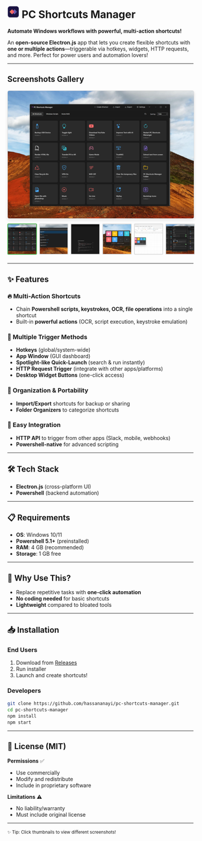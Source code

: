 # <img src="./screenshots/logo.png" alt="Logo" width="32"/> PC Shortcuts Manager

**Automate Windows workflows with powerful, multi-action shortcuts!**  

An **open-source Electron.js** app that lets you create flexible shortcuts with **one or multiple actions**—triggerable via hotkeys, widgets, HTTP requests, and more. Perfect for power users and automation lovers!  

---

## Screenshots Gallery

<a href="./screenshots/homepage.png" target="_blank">
  <img id="main-screenshot" src="./screenshots/homepage.png" alt="Main Interface" style="max-width:100%; border: 1px solid #ddd; border-radius: 5px; box-shadow: 0 4px 8px rgba(0,0,0,0.1); margin-bottom: 10px;">
</a>

<div style="display: flex; justify-content: center; gap: 10px; margin-bottom: 20px;">
  <a href="#" onclick="document.getElementById('main-screenshot').src='./screenshots/homepage.png'; return false;">
    <img src="./screenshots/homepage.png" style="width:120px; height:80px; object-fit:cover; border: 2px solid #4CAF50; border-radius:3px; cursor:pointer;">
  </a>
    <a href="#" onclick="document.getElementById('main-screenshot').src='./screenshots/spotlight.png'; return false;">
    <img src="./screenshots/spotlight.png" style="width:120px; height:80px; object-fit:cover; border: 2px solid #ddd; border-radius:3px; cursor:pointer;">
  </a>
  <a href="#" onclick="document.getElementById('main-screenshot').src='./screenshots/builder.png'; return false;">
    <img src="./screenshots/builder.png" style="width:120px; height:80px; object-fit:cover; border: 2px solid #ddd; border-radius:3px; cursor:pointer;">
  </a>
  <a href="#" onclick="document.getElementById('main-screenshot').src='./screenshots/widget.png'; return false;">
    <img src="./screenshots/widget.png" style="width:120px; height:80px; object-fit:cover; border: 2px solid #ddd; border-radius:3px; cursor:pointer;">
  </a>
    <a href="#" onclick="document.getElementById('main-screenshot').src='./screenshots/widget2.png'; return false;">
    <img src="./screenshots/widget2.png" style="width:120px; height:80px; object-fit:cover; border: 2px solid #ddd; border-radius:3px; cursor:pointer;">
  </a>
  <a href="#" onclick="document.getElementById('main-screenshot').src='./screenshots/settings.png'; return false;">
    <img src="./screenshots/settings.png" style="width:120px; height:80px; object-fit:cover; border: 2px solid #ddd; border-radius:3px; cursor:pointer;">
  </a>
</div>

---

## ✨ Features

### 🔥 Multi-Action Shortcuts  
- Chain **Powershell scripts, keystrokes, OCR, file operations** into a single shortcut  
- Built-in **powerful actions** (OCR, script execution, keystroke emulation)  

### 🚀 Multiple Trigger Methods  
- **Hotkeys** (global/system-wide)  
- **App Window** (GUI dashboard)  
- **Spotlight-like Quick-Launch** (search & run instantly)  
- **HTTP Request Trigger** (integrate with other apps/platforms)  
- **Desktop Widget Buttons** (one-click access)  

### 📂 Organization & Portability  
- **Import/Export** shortcuts for backup or sharing  
- **Folder Organizers** to categorize shortcuts  

### 🔗 Easy Integration  
- **HTTP API** to trigger from other apps (Slack, mobile, webhooks)  
- **Powershell-native** for advanced scripting  

---

## 🛠 Tech Stack  
- **Electron.js** (cross-platform UI)  
- **Powershell** (backend automation)  

---

## 📋 Requirements  
- **OS**: Windows 10/11  
- **Powershell 5.1+** (preinstalled)  
- **RAM**: 4 GB (recommended)  
- **Storage**: 1 GB free  

---

## 🚀 Why Use This?  
- Replace repetitive tasks with **one-click automation**  
- **No coding needed** for basic shortcuts  
- **Lightweight** compared to bloated tools  

---

## 📥 Installation  

### End Users
1. Download from [Releases](#)
2. Run installer
3. Launch and create shortcuts!

### Developers
```bash
git clone https://github.com/hassananayi/pc-shortcuts-manager.git
cd pc-shortcuts-manager
npm install
npm start
```

---

## 📜 License (MIT)

**Permissions** ✅  
- Use commercially  
- Modify and redistribute  
- Include in proprietary software  

**Limitations** ⚠️  
- No liability/warranty  
- Must include original license  

---

<small>✨ Tip: Click thumbnails to view different screenshots!</small>

<script>
// Simple screenshot toggler
document.querySelectorAll('.thumbnail-gallery a').forEach(link => {
  link.addEventListener('click', function(e) {
    // Remove active class from all
    document.querySelectorAll('.thumbnail-gallery img').forEach(img => {
      img.style.borderColor = '#ddd';
    });
    // Add to clicked
    this.querySelector('img').style.borderColor = '#4CAF50';
  });
});
</script>
